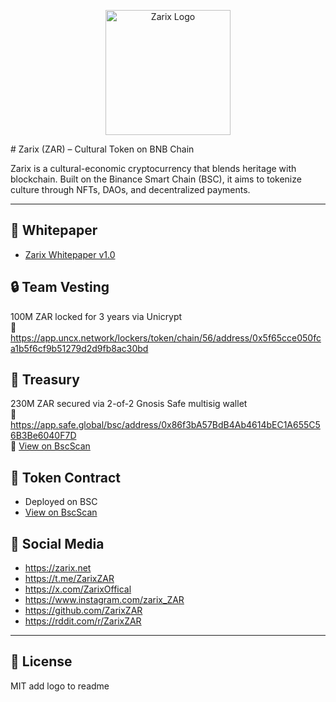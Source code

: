 <p align="center">
  <img src="zarix-logo.png" width="200" alt="Zarix Logo">
</p>
# Zarix (ZAR) – Cultural Token on BNB Chain

Zarix is a cultural-economic cryptocurrency that blends heritage with blockchain. Built on the Binance Smart Chain (BSC), it aims to tokenize culture through NFTs, DAOs, and decentralized payments.

---

## 📄 Whitepaper
- [Zarix Whitepaper v1.0](./whitepaper/Zarix_Whitepaper_EN_v1.pdf)

## 🔒 Team Vesting
100M ZAR locked for 3 years via Unicrypt  
🔗 https://app.uncx.network/lockers/token/chain/56/address/0x5f65cce050fca1b5f6cf9b51279d2d9fb8ac30bd

## 💼 Treasury
230M ZAR secured via 2-of-2 Gnosis Safe multisig wallet  
🔗 https://app.safe.global/bsc/address/0x86f3bA57BdB4Ab4614bEC1A655C56B3Be6040F7D  
🔎 [View on BscScan](https://bscscan.com/address/0x86f3bA57BdB4Ab4614bEC1A655C56B3Be6040F7D)

## 🔗 Token Contract
- Deployed on BSC  
- [View on BscScan](https://bscscan.com/token/0x5f65cce050fca1b5f6cf9b51279d2d9fb8ac30bd)

## 📣 Social Media
- https://zarix.net
- https://t.me/ZarixZAR
- https://x.com/ZarixOffical
- https://www.instagram.com/zarix_ZAR
- https://github.com/ZarixZAR
- https://rddit.com/r/ZarixZAR


---

## 📝 License
MIT
add logo to readme
